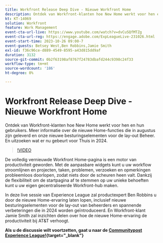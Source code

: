 ```yaml
---
title: Workfront Release Deep Dive - Nieuwe Workfront Home
description: Ontdek van Workfront-klanten hoe New Home werkt voor hen en hun gebruikers.
kt: KT-14069
solution: Workfront
feature: Work Management
event-cta-url-live: https://www.youtube.com/watch?v=dvCuSQfMTZg
event-cta-url-reg: https://engage.adobe.com/ExpLeagueLive-231026.html
event-start-time: 2023-10-26 09:00-7
event-guests: Betsey West,Ben Robbins,Jamie Smith
exl-id: f36c96ce-d889-4549-8595-a43d815dd9af
duration: 3132
source-git-commit: 0b2f63198af8767f24783dbafd244c9398c24f33
workflow-type: tm+mt
source-wordcount: '186'
ht-degree: 0%

---
```


# Workfront Release Deep Dive - Nieuwe Workfront Home

Ontdek van Workfront-klanten hoe New Home werkt voor hen en hun gebruikers. Meer informatie over de nieuwe Home-functies die in augustus zijn geleverd en onze nieuwe besturingselementen voor de lay-out Beheer. En uitzoeken wat er nu gebeurt voor Thuis in 2024.

>[!VIDEO](https://video.tv.adobe.com/v/3424606/?learn=on)

De volledig vernieuwde Workfront Home-pagina is een motor van productiviteit geworden. Met de aanpasbare widgets kunt u uw workflow stroomlijnen en projecten, taken, problemen, verzoeken en opmerkingen probleemloos doorlopen, zodat niets door de scheuren heen valt. Dankzij de flexibiliteit om de startpagina af te stemmen op uw unieke behoeften kunt u uw eigen gecentraliseerde Workfront-hub maken.

In deze live sessie van Experience League zal productexpert Ben Robbins u door de nieuwe Home-ervaring laten lopen, inclusief nieuwe besturingselementen voor de lay-out van beheerders en spannende verbeteringen die in 2024 worden geïntroduceerd. En Workfront-klant Jamie Smith zal inzichten delen over hoe de nieuwe Home-ervaring de productiviteit bij AT&amp;T verhoogt.

**Als u de discussie wilt voortzetten, gaat u naar de [Communitypost Experience League!](https://experienceleaguecommunities.adobe.com/t5/workfront-discussions/10-26-webinar-q-amp-a-thread-workfront-release-deep-dive-new/td-p/627470){target="_blank"}**


